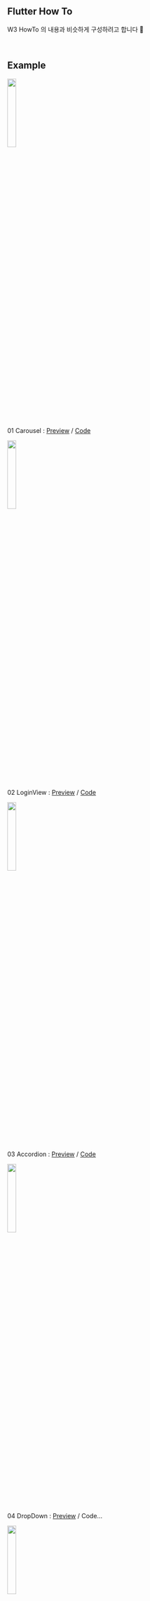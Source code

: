 ## Flutter How To
W3 HowTo 의 내용과 비슷하게 구성하려고 합니다 🤣

<br />

## Example

<img width="20%" src="https://user-images.githubusercontent.com/56661529/123616909-b240d800-d841-11eb-951d-73183550e142.png" />

01 Carousel : [Preview](https://youtu.be/u6ExwCol3WI) / [Code](https://github.com/doyle-flutter/flutterHowTo/blob/main/01Carousel/main.dart)

<img width="20%" src="https://user-images.githubusercontent.com/56661529/123648289-cac1ea00-d863-11eb-9e44-709144fad1fe.png" />

02 LoginView : [Preview](https://youtu.be/olAkhAqnqDA) / [Code](https://github.com/doyle-flutter/flutterHowTo/blob/main/02LoginView/main.dart)

<img width="20%" src="https://user-images.githubusercontent.com/56661529/123657261-9b16e000-d86b-11eb-990c-250f6125e2e3.png" />

03 Accordion : [Preview](https://youtu.be/yuqJquVyNIg) / [Code](https://github.com/doyle-flutter/flutterHowTo/blob/main/03Accordion/main.dart)

<img width="20%" src="https://user-images.githubusercontent.com/56661529/123742391-86c3f900-d8e6-11eb-89e0-060cdaf490ae.png" />

04 DropDown : [Preview](https://youtu.be/KfQExzHZXXc) / Code...

<img width="20%" src="https://user-images.githubusercontent.com/56661529/123775163-15497200-d909-11eb-8644-8148fe4df778.png" />

05 Side Navigation : [Preview](https://youtu.be/-KUWFcP2Q4w) / [Code](https://github.com/doyle-flutter/flutterHowTo/tree/main/05SideNavigation)

<img width="20%" src="https://user-images.githubusercontent.com/56661529/123780592-5001d900-d90e-11eb-9197-152f90935bc4.png" />

06 Modal&Bottom : [Preview](https://youtu.be/e34IKRaofZ4) / [Code](https://github.com/doyle-flutter/flutterHowTo/blob/main/06Modal%26Bottom/main.dart)

<img width="20%" src="https://user-images.githubusercontent.com/56661529/123799420-2bfcc280-d923-11eb-8aaa-39c8f32bf568.png" />

07 Modal Image : [Preview](https://youtu.be/iTvnc57w_jI) / [Code](https://github.com/doyle-flutter/flutterHowTo/blob/main/07ImageModal/main.dart)

<img width="20%" src="https://user-images.githubusercontent.com/56661529/123902589-11206180-d9a8-11eb-93fe-1b11f6f757a9.png" />

08 Tabs & Pagination : [Preview](https://youtu.be/OWHEcIa8ims) / [Code](https://github.com/doyle-flutter/flutterHowTo/blob/main/08TabsPagination/main.dart)

<img width="20%" src="https://user-images.githubusercontent.com/56661529/123930010-48a00580-d9ca-11eb-8945-a19ec885bc91.png" />

09 IconBar Vertical & Horizontal : [Preview](https://youtu.be/W2lB-P2ncSQ) / [Code](https://github.com/doyle-flutter/flutterHowTo/blob/main/09IconBar/main.dart)

<img width="20%" src="https://user-images.githubusercontent.com/56661529/123938436-1397b100-d9d2-11eb-9d40-d6dcc076f5bd.png" />

10 ImageGrid : [Preview](https://youtu.be/AG51kHOOu9Y) / [Code](https://github.com/doyle-flutter/flutterHowTo/blob/main/10ImageGrid/main.dart)

<img width="20%" src="https://user-images.githubusercontent.com/56661529/123982819-4f487000-d9fe-11eb-9b07-d590d6660fa0.png" />

11 Portfolio Layout - App/Tablet & WEB : [Preview](https://youtu.be/roaTbBkZE8I) / [Code](https://github.com/doyle-flutter/flutterHowTo/blob/main/11portfolio/main.dart)

<img width="20%" src="https://user-images.githubusercontent.com/56661529/124050103-d294b080-da54-11eb-8112-b527e1cb29ad.png" />

12 ReadMore And ReadLess : [PreView](https://youtu.be/faCW0uzHX0g) / [Code](https://github.com/doyle-flutter/flutterHowTo/blob/main/12ReadMoreAndReadLess/main.dart)

<img width="20%" src="https://user-images.githubusercontent.com/56661529/124055248-8484aa80-da5e-11eb-8690-20280af19b29.png" />

13 Notification Icon Button : [Preview](https://youtu.be/0C0ebHape1k) / [Code](https://github.com/doyle-flutter/flutterHowTo/blob/main/13NotificationIconButton/main.dart)

<img width="20%" src="https://user-images.githubusercontent.com/56661529/124063570-1c3dc500-da6e-11eb-993c-6be60675b155.png" />

14 ScrollBackToTopButton(FAB) : [Preview](https://youtu.be/J78pRicYu0w) / [Code](https://github.com/doyle-flutter/flutterHowTo/blob/main/14ScrollBackToTopButton_FAB/main.dart)

<img width="20%" src="https://user-images.githubusercontent.com/56661529/124109796-7c4e5e80-daa2-11eb-826f-de556eb6564f.png" />

15 Checkout(pay) form : [Preview](https://youtu.be/QGN1dMn4q98) / [Code](https://github.com/doyle-flutter/flutterHowTo/blob/main/15Checkout_Pay_Form/main.dart)

<img width="20%" src="https://user-images.githubusercontent.com/56661529/124211025-69ca3880-db27-11eb-8d0e-3b1a37bd287f.png" />

16 Contact Form : [Preview](https://youtu.be/ELvYYAIbz5s) / [Code](https://github.com/doyle-flutter/flutterHowTo/blob/main/16ContactForm/main.dart)

<img width="20%" src="https://user-images.githubusercontent.com/56661529/124222958-bb7dbd80-db3d-11eb-8b82-68332a1e3b93.png" />

17 Animation Form : [Preview](https://youtu.be/lMYHEExqy0c) / [Code](https://github.com/doyle-flutter/flutterHowTo/blob/main/17AnimationForm/main.dart)

<img width="20%" src="https://user-images.githubusercontent.com/56661529/124225047-bfabda00-db41-11eb-8be0-acd85cddb414.png" />

18 CheckBox : [Preview](https://youtu.be/skY7Jhc4bkY) / [Code](https://github.com/doyle-flutter/flutterHowTo/blob/main/18CheckBox/main.dart)

<img width="20%" src="https://user-images.githubusercontent.com/56661529/124242057-4fa84e80-db57-11eb-8a76-b75cc59e7e49.png" />

19 FilterForm : [Preview](https://youtu.be/QYGqlH8iCiQ) / [Code](https://github.com/doyle-flutter/flutterHowTo/blob/main/19FilterForm/main.dart)

<img width="20%" src="https://user-images.githubusercontent.com/56661529/124340030-42d63a00-dbed-11eb-81dd-2a3a7bcc3589.png" />

20 Table : [Preview](https://youtu.be/546qcDJgv8I) / [Code](https://github.com/doyle-flutter/flutterHowTo/blob/main/20Table/main.dart)

<br />
...
